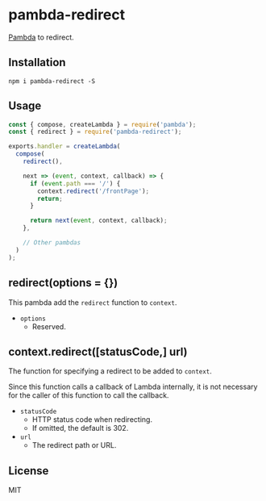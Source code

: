 # pambda-redirect

[Pambda](https://github.com/pambda/pambda) to redirect.

## Installation

```
npm i pambda-redirect -S
```

## Usage

``` javascript
const { compose, createLambda } = require('pambda');
const { redirect } = require('pambda-redirect');

exports.handler = createLambda(
  compose(
    redirect(),

    next => (event, context, callback) => {
      if (event.path === '/') {
        context.redirect('/frontPage');
        return;
      }

      return next(event, context, callback);
    },

    // Other pambdas
  )
);
```

## redirect(options = {})

This pambda add the `redirect` function to `context`.

- `options`
    - Reserved.

## context.redirect([statusCode,] url)

The function for specifying a redirect to be added to `context`.

Since this function calls a callback of Lambda internally, it is not necessary for the caller of this function to call the callback.

- `statusCode`
    - HTTP status code when redirecting.
    - If omitted, the default is 302.
- `url`
    - The redirect path or URL.

## License

MIT
